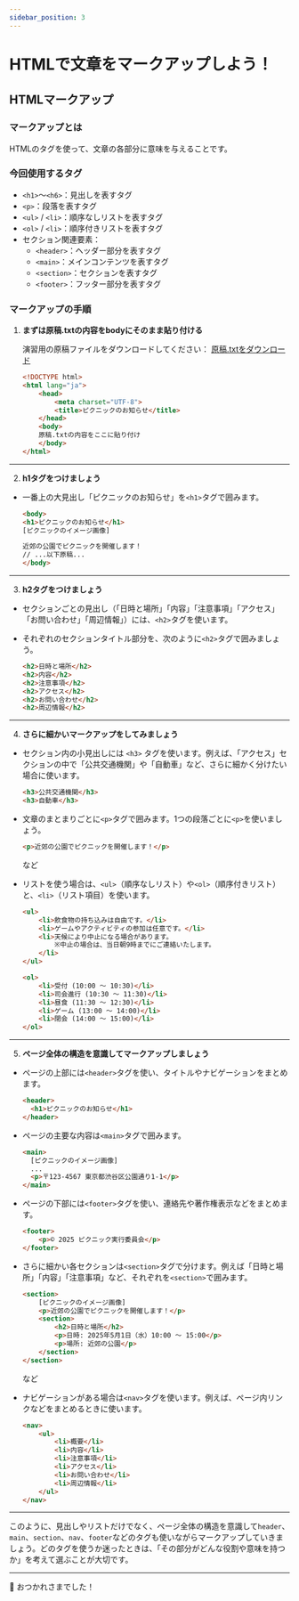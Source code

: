 ```yaml
---
sidebar_position: 3
---
```


# HTMLで文章をマークアップしよう！

## HTMLマークアップ

### マークアップとは

HTMLのタグを使って、文章の各部分に意味を与えることです。

### 今回使用するタグ

-   `<h1>`～`<h6>`：見出しを表すタグ
-   `<p>`：段落を表すタグ
-   `<ul>` / `<li>`：順序なしリストを表すタグ
-   `<ol>` / `<li>`：順序付きリストを表すタグ
-   セクション関連要素：
    -   `<header>`：ヘッダー部分を表すタグ
    -   `<main>`：メインコンテンツを表すタグ
    -   `<section>`：セクションを表すタグ
    -   `<footer>`：フッター部分を表すタグ

### マークアップの手順

1. **まずは原稿.txtの内容をbodyにそのまま貼り付ける**

   演習用の原稿ファイルをダウンロードしてください：
   [原稿.txtをダウンロード](/files/原稿.txt)

    ```html
    <!DOCTYPE html>
    <html lang="ja">
        <head>
            <meta charset="UTF-8">
            <title>ピクニックのお知らせ</title>
        </head>
        <body>
        原稿.txtの内容をここに貼り付け
        </body>
    </html>
    ```

---

2. **h1タグをつけましょう**

- 一番上の大見出し「ピクニックのお知らせ」を`<h1>`タグで囲みます。

    ```html
    <body>
    <h1>ピクニックのお知らせ</h1>
    [ピクニックのイメージ画像]

    近郊の公園でピクニックを開催します！
    // ...以下原稿...
    </body>
    ```

---

3. **h2タグをつけましょう**

- セクションごとの見出し（「日時と場所」「内容」「注意事項」「アクセス」「お問い合わせ」「周辺情報」）には、`<h2>`タグを使います。
- それぞれのセクションタイトル部分を、次のように`<h2>`タグで囲みましょう。

    ```html
    <h2>日時と場所</h2>
    <h2>内容</h2>
    <h2>注意事項</h2>
    <h2>アクセス</h2>
    <h2>お問い合わせ</h2>
    <h2>周辺情報</h2>
    ```

---

4. **さらに細かいマークアップをしてみましょう**

- セクション内の小見出しには `<h3>` タグを使います。例えば、「アクセス」セクションの中で「公共交通機関」や「自動車」など、さらに細かく分けたい場合に使います。

    ```html
    <h3>公共交通機関</h3>
    <h3>自動車</h3>
    ```

- 文章のまとまりごとに`<p>`タグで囲みます。1つの段落ごとに`<p>`を使いましょう。

    ```html
    <p>近郊の公園でピクニックを開催します！</p>
    ```
    など

- リストを使う場合は、`<ul>`（順序なしリスト）や`<ol>`（順序付きリスト）と、`<li>`（リスト項目）を使います。

    ```html
    <ul>
        <li>飲食物の持ち込みは自由です。</li>
        <li>ゲームやアクティビティの参加は任意です。</li>
        <li>天候により中止になる場合があります。
            ※中止の場合は、当日朝9時までにご連絡いたします。
        </li>
    </ul>
    ```

    ```html
    <ol>
        <li>受付 (10:00 〜 10:30)</li>
        <li>司会進行 (10:30 〜 11:30)</li>
        <li>昼食 (11:30 〜 12:30)</li>
        <li>ゲーム (13:00 〜 14:00)</li>
        <li>閉会 (14:00 〜 15:00)</li>
    </ol>
    ```
---

5. **ページ全体の構造を意識してマークアップしましょう**

- ページの上部には`<header>`タグを使い、タイトルやナビゲーションをまとめます。

    ```html
    <header>
      <h1>ピクニックのお知らせ</h1>
    </header>
    ```

- ページの主要な内容は`<main>`タグで囲みます。

    ```html
    <main>
      [ピクニックのイメージ画像]
      ...
      <p>〒123-4567 東京都渋谷区公園通り1-1</p>
    </main>
    ```

- ページの下部には`<footer>`タグを使い、連絡先や著作権表示などをまとめます。

    ```html
    <footer>
        <p>© 2025 ピクニック実行委員会</p>
    </footer>
    ```

- さらに細かい各セクションは`<section>`タグで分けます。例えば「日時と場所」「内容」「注意事項」など、それぞれを`<section>`で囲みます。

    ```html
    <section>
        [ピクニックのイメージ画像]
        <p>近郊の公園でピクニックを開催します！</p>
        <section>
            <h2>日時と場所</h2>
            <p>日時: 2025年5月1日（水）10:00 〜 15:00</p>
            <p>場所: 近郊の公園</p>
        </section>
    </section>
    ```
    など

- ナビゲーションがある場合は`<nav>`タグを使います。例えば、ページ内リンクなどをまとめるときに使います。

    ```html
    <nav>
        <ul>
            <li>概要</li>
            <li>内容</li>
            <li>注意事項</li>
            <li>アクセス</li>
            <li>お問い合わせ</li>
            <li>周辺情報</li>
        </ul>
    </nav>
    ```

---

このように、見出しやリストだけでなく、ページ全体の構造を意識して`header`、`main`、`section`、`nav`、`footer`などのタグも使いながらマークアップしていきましょう。どのタグを使うか迷ったときは、「その部分がどんな役割や意味を持つか」を考えて選ぶことが大切です。

---

👋 おつかれさまでした！ 
